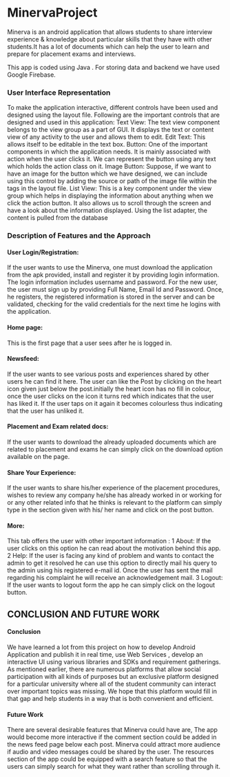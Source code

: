 # MinervaProject
Minerva is an android application that allows students to share interview experience &amp; knowledge about particular skills that they have  with other students.It has a lot of documents  which can help the user to learn and prepare for placement exams and interviews.

This app is coded using Java .
For storing data and backend  we have used Google Firebase.

### User Interface Representation 

To make the application interactive, different controls have been used and designed using the layout file. Following are the important controls that are designed and used in this application: 
 Text View: The text view component belongs to the view group as a part of GUI. It displays the text or content view of any activity to the user and allows them to edit.
Edit Text: This allows itself to be editable in the text box.  Button: One of the important components in which the application needs. It is mainly associated with action when the user clicks it. We can represent the button using any text which holds the action class on it.
Image Button: Suppose, if we want to have an image for the button which we have designed, we can include using this control by adding the source or path of the image file within the tags in the layout file.
List View: This is a key component under the view group which helps in displaying the information about anything when we click the action button. It also allows us to scroll through the screen and have a look about the information displayed. Using the list adapter, the content is pulled from the database

 ### Description of Features and the Approach

#### User Login/Registration:
If the user wants to use the Minerva, one must download the application from the apk provided, install and register it by providing login information. The login information includes username and password. For the new user, the user must sign up by providing Full Name, Email Id and Password. Once, he registers, the registered information is stored in the server and can be validated, checking for the valid credentials for the next time he logins with the application.

#### Home page:
This is the first page that a user sees after he is logged in.  
                             
#### Newsfeed:
If the user wants to see various posts and experiences shared by other users he can find it here. The user can like the Post by clicking on the heart icon given just below the post.initially the heart icon has no fill in colour, once the user clicks on the icon it turns red which indicates that the user has liked it. If the user taps on it again it becomes colourless thus indicating that the user has unliked it.
                     
#### Placement and Exam related docs:
If the user wants to download the already uploaded documents which are related to placement and exams he can simply click on the download option available on the page.

#### Share Your Experience:
If the user wants to share his/her experience of the placement procedures, wishes to review any company he/she has already worked in or working for or any other related info that he thinks is relevant to the platform can simply type in the section given  with his/ her name and click on the post button.    
                                                                    
 #### More:
This tab offers the user with other important information :
1  About: If the user clicks on this option he can read about the motivation behind  this app.
2 Help: If the user is facing any kind of problem and wants to contact the admin to get it resolved he can use this option to directly mail his query to the admin using his registered e-mail id. Once the user has sent the mail regarding his complaint he will receive an acknowledgement mail.
3 Logout: If the user wants to logout form the app he can simply click on the logout button.


## CONCLUSION AND FUTURE WORK


#### Conclusion
We have learned a lot from this project on how to develop Android Application and publish it in real time, use Web Services , develop an interactive UI using various libraries and SDKs and requirement gatherings.
As mentioned earlier, there are numerous platforms that allow social participation with all kinds of purposes but an exclusive platform designed for a particular university where all of the student community can interact over important topics was missing. We hope that this platform would fill in that gap and help students in a way that is both convenient and efficient.

#### Future Work
There are several desirable features that Minerva could have are,
The app would become more interactive if the comment section could be added in the news feed page below each post.
Minerva could attract more audience if audio and video messages could be shared by the user.
The resources section of the app could be equipped with a search feature so that the users can simply search for what they want rather than scrolling through it.

